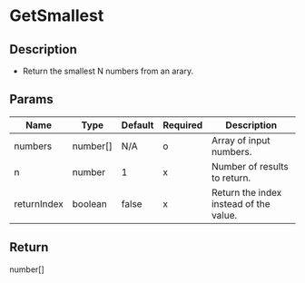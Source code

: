 # GetSmallest

## Description
- Return the smallest N numbers from an arary.

## Params
|Name|Type|Default|Required|Description|
|--|--|--|--|--|
|numbers|number[]|N/A|o|Array of input numbers.|
|n|number|1|x|Number of results to return.|
|returnIndex|boolean|false|x|Return the index instead of the value.|

## Return 
number[]